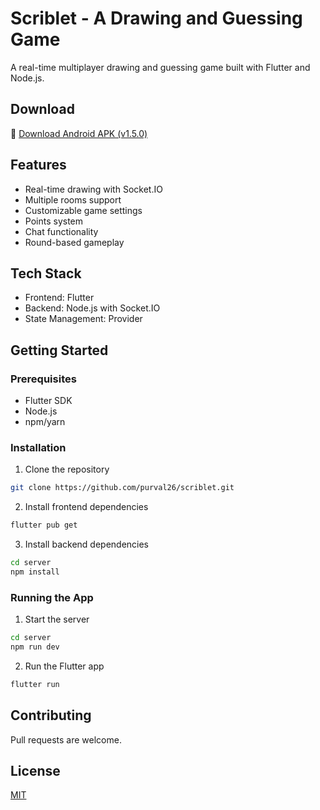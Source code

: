 # Scriblet - A Drawing and Guessing Game

A real-time multiplayer drawing and guessing game built with Flutter and Node.js.

## Download
📱 [Download Android APK (v1.5.0)](https://github.com/purval26/skribbl_clone/raw/refs/heads/release_v1.0.0_clean/releases/Scriblet.apk?download=)


## Features
- Real-time drawing with Socket.IO
- Multiple rooms support
- Customizable game settings
- Points system
- Chat functionality
- Round-based gameplay

## Tech Stack
- Frontend: Flutter
- Backend: Node.js with Socket.IO
- State Management: Provider

## Getting Started

### Prerequisites
- Flutter SDK
- Node.js
- npm/yarn

### Installation

1. Clone the repository
```bash
git clone https://github.com/purval26/scriblet.git
```

2. Install frontend dependencies
```bash
flutter pub get
```

3. Install backend dependencies
```bash
cd server
npm install
```

### Running the App

1. Start the server
```bash
cd server
npm run dev
```

2. Run the Flutter app
```bash
flutter run
```

## Contributing
Pull requests are welcome.

## License
[MIT](https://choosealicense.com/licenses/mit/)